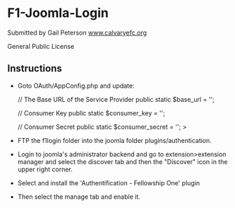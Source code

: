 F1-Joomla-Login
===============

Submitted by Gail Peterson www.calvaryefc.org

General Public License

Instructions
--------------

+ Goto OAuth/AppConfig.php and update:

    // The Base URL of the Service Provider
    public static $base_url = ''; 

    // Consumer Key
    public static $consumer_key = '';
 
   // Consumer Secret
   public static $consumer_secret  = ''; >

+  FTP the f1login folder into the joomla folder plugins/authentication.
 
+ Login to joomla's administrator backend and go to extension>extension manager and select the discover tab and then the "Discover" icon in the upper right corner.
 
+ Select  and install the 'Authentification - Fellowship One' plugin
 
+ Then select the manage tab and enable it.